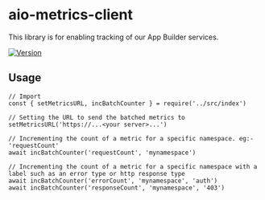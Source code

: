 # aio-metrics-client

This library is for enabling tracking of our App Builder services.

[![Version](https://img.shields.io/npm/v/@adobe/aio-metrics-client.svg)](https://npmjs.org/package/@adobe/aio-metrics-client)


## Usage
```
// Import
const { setMetricsURL, incBatchCounter } = require('../src/index')

// Setting the URL to send the batched metrics to
setMetricsURL('https://...<your server>...')

// Incrementing the count of a metric for a specific namespace. eg:- 'requestCount'
await incBatchCounter('requestCount', 'mynamespace')

// Incrementing the count of a metric for a specific namespace with a label such as an error type or http response type
await incBatchCounter('errorCount', 'mynamespace', 'auth')
await incBatchCounter('responseCount', 'mynamespace', '403')
```
